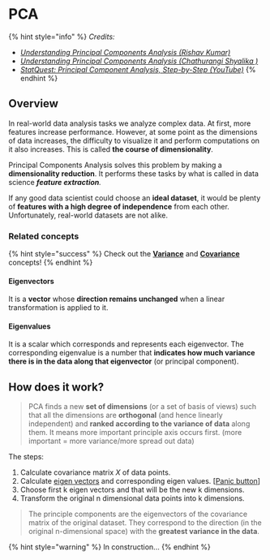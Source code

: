 # PCA

{% hint style="info" %}
_Credits:_

* [_Understanding Principal Components Analysis (Rishav Kumar)_](https://medium.com/@aptrishu/understanding-principle-component-analysis-e32be0253ef0)
* [_Understanding Principal Components Analysis (Chathurangi Shyalika  )_](https://medium.com/datadriveninvestor/principal-components-analysis-pca-71cc9d43d9fb)
* [_StatQuest: Principal Component Analysis, Step-by-Step  &#x20;(YouTube)_](https://www.youtube.com/watch?v=FgakZw6K1QQ)
{% endhint %}

## Overview

In real-world data analysis tasks we analyze complex data. At first, more features increase performance. However, at some point as the dimensions of data increases, the difficulty to visualize it and perform computations on it also increases. This is called **the course of dimensionality**.&#x20;

Principal Components Analysis solves this problem by making a **dimensionality reduction**. It performs these tasks by what is called in data science _**feature extraction**._

If any good data scientist could choose an **ideal dataset**, it would be plenty of **features with a high degree of independence** from each other. Unfortunately, real-world datasets are not alike.

### Related concepts

{% hint style="success" %}
Check out the  [**Variance**](../../statistics/the-basics.md#variance) and [**Covariance**](../../statistics/the-basics.md#covariance) concepts!
{% endhint %}

#### Eigenvectors

It is a **vector** whose **direction remains unchanged** when a linear transformation is applied to it.

#### Eigenvalues

It is a scalar which corresponds and represents each eigenvector. The corresponding eigenvalue is a number that **indicates how much variance there is in the data along that eigenvector** (or principal component).

## How does it work?

> PCA finds a new **set of dimensions** (or a set of basis of views) such that all the dimensions are **orthogonal** (and hence linearly independent) and **ranked according to the variance of data** along them. It means more important principle axis occurs first. (more important = more variance/more spread out data)

The steps:

1. Calculate covariance matrix _X_ of data points.
2. Calculate [eigen vectors](https://en.wikipedia.org/wiki/Eigenvalues\_and\_eigenvectors) and corresponding eigen values. \[[Panic button](http://setosa.io/ev/eigenvectors-and-eigenvalues/)]
3. Choose first k eigen vectors and that will be the new k dimensions.
4. Transform the original n dimensional data points into k dimensions.

> The principle components are the eigenvectors of the covariance matrix of the original dataset. They correspond to the direction (in the original n-dimensional space) with the **greatest variance in the data**.

{% hint style="warning" %}
In construction...
{% endhint %}
